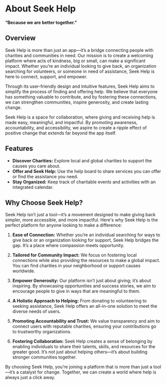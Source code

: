
# About Seek Help  
**“Because we are better together.”**

## Overview  
Seek Help is more than just an app—it’s a bridge connecting people with charities and communities in need. Our mission is to create a welcoming platform where acts of kindness, big or small, can make a significant impact. Whether you’re an individual looking to give back, an organization searching for volunteers, or someone in need of assistance, Seek Help is here to connect, support, and empower.

Through its user-friendly design and intuitive features, Seek Help aims to simplify the process of finding and offering help. We believe that everyone has something valuable to contribute, and by fostering these connections, we can strengthen communities, inspire generosity, and create lasting change.  

Seek Help is a space for collaboration, where giving and receiving help is made easy, meaningful, and impactful. By promoting awareness, accountability, and accessibility, we aspire to create a ripple effect of positive change that extends far beyond the app itself.  

## Features  
- **Discover Charities:** Explore local and global charities to support the causes you care about.  
- **Offer and Seek Help:** Use the help board to share services you can offer or find the assistance you need.  
- **Stay Organized:** Keep track of charitable events and activities with an integrated calendar.  

## Why Choose Seek Help?  
Seek Help isn’t just a tool—it’s a movement designed to make giving back simpler, more accessible, and more impactful. Here's why Seek Help is the perfect platform for anyone looking to make a difference:  

1. **Ease of Connection:** Whether you’re an individual searching for ways to give back or an organization looking for support, Seek Help bridges the gap. It’s a place where compassion meets opportunity.  

2. **Tailored for Community Impact:** We focus on fostering local connections while also providing the resources to make a global impact. You can find charities in your neighborhood or support causes worldwide.  

3. **Empower Generosity:** Our platform isn’t just about giving; it’s about inspiring. By showcasing opportunities and success stories, we aim to encourage people to give in ways that are meaningful to them.  

4. **A Holistic Approach to Helping:** From donating to volunteering to seeking assistance, Seek Help offers an all-in-one solution to meet the diverse needs of users.  

5. **Promoting Accountability and Trust:** We value transparency and aim to connect users with reputable charities, ensuring your contributions go to trustworthy organizations.  

6. **Fostering Collaboration:** Seek Help creates a sense of belonging by enabling individuals to share their talents, skills, and resources for the greater good. It’s not just about helping others—it’s about building stronger communities together.  

By choosing Seek Help, you’re joining a platform that is more than just a tool—it’s a catalyst for change. Together, we can create a world where help is always just a click away.  
